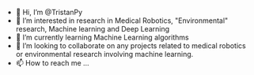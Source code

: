 - 👋 Hi, I’m @TristanPy
- 👀 I’m interested in research in Medical Robotics, "Environmental" research, Machine learning and Deep Learning
- 🌱 I’m currently learning Machine Learning algorithms
- 💞️ I’m looking to collaborate on any projects related to medical robotics or environmental research involving machine learning.
- 📫 How to reach me ...

<!---
TristanPy/TristanPy is a ✨ special ✨ repository because its `README.md` (this file) appears on your GitHub profile.
You can click the Preview link to take a look at your changes.
--->
